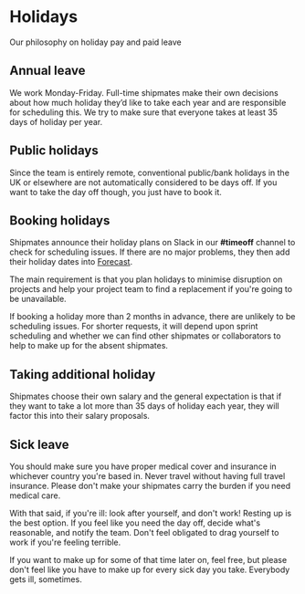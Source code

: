 # Holidays

Our philosophy on holiday pay and paid leave

## Annual leave

We work Monday-Friday. Full-time shipmates make their own decisions about how much holiday they’d like to take each year and are responsible for scheduling this. We try to make sure that everyone takes at least 35 days of holiday per year.

## Public holidays

Since the team is entirely remote, conventional public/bank holidays in the UK or elsewhere are not automatically considered to be days off. If you want to take the day off though, you just have to book it.

## Booking holidays

Shipmates announce their holiday plans on Slack in our __#timeoff__ channel to check for scheduling issues. If there are no major problems, they then add their holiday dates into [Forecast](https://forecastapp.com/).

The main requirement is that you plan holidays to minimise disruption on projects and help your project team to find a replacement if you're going to be unavailable.

If booking a holiday more than 2 months in advance, there are unlikely to be scheduling issues. For shorter requests, it will depend upon sprint scheduling and whether we can find other shipmates or collaborators to help to make up for the absent shipmates.

## Taking additional holiday

Shipmates choose their own salary and the general expectation is that if they want to take a lot more than 35 days of holiday each year, they will factor this into their salary proposals.

## Sick leave

You should make sure you have proper medical cover and insurance in whichever country you're based in. Never travel without having full travel insurance. Please don't make your shipmates carry the burden if you need medical care.

With that said, if you're ill: look after yourself, and don't work! Resting up is the best option. If you feel like you need the day off, decide what's reasonable, and notify the team. Don't feel obligated to drag yourself to work if you're feeling terrible.

If you want to make up for some of that time later on, feel free, but please don't feel like you have to make up for every sick day you take. Everybody gets ill, sometimes.
